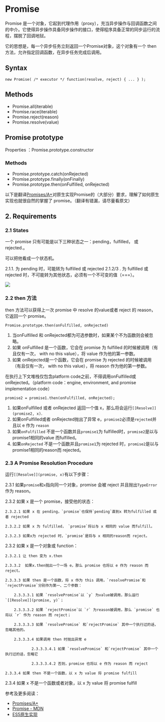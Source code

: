 # Promise

Promise 是一个对象，它起到代理作用（proxy），充当异步操作与回调函数之间的中介。它使得异步操作具备同步操作的接口，使得程序具备正常的同步运行的流程，摆脱了回调地狱。

它的思想是，每一个异步任务立刻返回一个Promise对象，这个对象有一个 then 方法，允许指定回调函数，在异步任务完成后调用。

## Syntax
`new Promise( /* executor */ function(resolve, reject) { ... } );`

## Methods

- Promise.all(iterable)
- Promise.race(iterable)
- Promise.reject(reason)
- Promise.resolve(value)

## Promise prototype
 Properties ：Promise.prototype.constructor

### Methods

- Promise.prototype.catch(onRejected)
- Promise.prototype.finally(onFinally)
- Promise.prototype.then(onFulfilled, onRejected)

以下是翻译[Promises/A+](https://promisesaplus.com/)对原生实现Promise的（大部分）要求，理解了如何原生实现也就很自然的掌握了 promise。（翻译有错漏，请尽量看原文）

## 2. Requirements
### 2.1 States
一个 promise 只有可能是以下三种状态之一：pending，fulfilled， 或rejected.。

可以把他看成一个状态机。

2.1.1. 为 pending 时，可能转为 fulfilled 或 rejected
2.1.2/3 . 为 fulfilled 或 rejected 时，不可能转为其他状态，必须有一个不可变的值（===）。

![](https://mdn.mozillademos.org/files/15911/promises.png)

### 2.2  then 方法

then 方法可以获得上一次 promise 中 resolve 的value或者 reject 的 reason，它返回一个 promise。

`Promise.prototype.then(onFulfilled, onRejected)`

1. 当onFulfilled 和 onRejected都为可选参数时，如果某个不为函数则会被忽略。
2. 如果 onFulfilled 是一个函数，它会在 promise 为 fulfilled 的时候被调用（有且仅有一次， with no this value），将 value 作为他的第一参数。
3. 如果 onRejected是一个函数，它会在 promise 为 rejected 的时候被调用（有且仅有一次， with no this value），将 reason 作为他的第一参数。

在执行上下文堆栈仅包含platform code之前，不得调用onFulfilled或onRejected。（platform code：engine, environment, and promise implementation code）

`promise2 = promise1.then(onFulfilled, onRejected);`

1. 如果onFulfilled 或者 onRejected 返回一个值 x，那么将会运行`[[Resolve]](promise2, x)`.
2. 如果onFulfilled或者 onRejected抛出了异常 e，`promise2`必须是`rejected`并且以 e 作为 `reason`
3. 如果`onFulfilled` 不是一个函数并且`promise1`为 fulfilled时，`promise2`是以与 promise1相同的value 而fulfilled。
4.  如果`onRejected` 不是一个函数并且`promise1`为 rejected 时，`promise2`是以与 promise1相同的reason而 rejected。




### 2.3 A Promise Resolution Procedure
运行`[[Resolve]](promise, x)`有以下步骤：

2.3.1  如果`promise`和`x`指向同一个对象，promise 会被 reject 并且抛出`TypeError`作为 reason。

2.3.2  如果 x 是一个 promise，接受他的状态：

	2.3.2.1 如果 x 在 pending，`promise`也保持`pending`直到x 转为fulfilled 或者 rejected

	2.3.2.2 如果 x 为 fulfilled， `promise`将以与 x 相同的 value 而fulfill。

	2.3.2.3 如果x为 rejected 时，`promise`是将与 x 相同的reason而 reject。


2.3.2  如果 x 是一个对象或 function：

	2.3.2.1 让 then 变为 x.then

	2.3.3.2  如果x.then抛出一个一场 e，那么 promise 也将以 e 作为 reason 而 reject。

	2.3.3.3 如果 then 是一个函数，将 x 作为 this 调用，`resolvePromise`和`rejectPromise`分别作为第一、二个参数：

		2.3.3.3.1 如果 `resolvePromise`以 `y` 为value被调用，那么运行`[[Resolve]](promise, y)`；

		2.3.3.3.2 如果 `rejectPromise`以 `r` 为reason被调用，那么 `promise` 也将以 `r` 作为 reason 而 reject；

		2.3.3.3.3 如果 `resolvePromise` 和`rejectPromise` 其中一个执行过的话，忽略其他的。

		2.3.3.3.4 如果调用 then 时抛出异常 e

				2.3.3.3.4.1 如果 `resolvePromise` 和`rejectPromise` 其中一个执行过的话，忽略它

				2.3.3.3.4.2 否则，promise 也将以 e 作为 reason 而 reject

	2.3.3.4 如果 then 不是一个函数，以 x 为 value 将 promise fulfill

2.3.4 如果 x 不是一个函数或者对象，以 x 为 value 将 promise fulfill

参考及更多阅读：

- [Promises/A+](https://promisesaplus.com/)
- [Promise - MDN](https://developer.mozilla.org/en-US/docs/Web/JavaScript/Reference/Global_Objects/Promise#Promise_prototype)
- [ES5原生实现](https://github.com/InterviewMap/CS-Interview-Knowledge-Map/blob/master/JS/JS-ch.md#promise-%E5%AE%9E%E7%8E%B0)